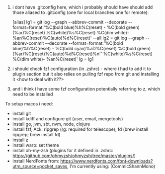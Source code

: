 1. i dont have .gitconfig here, which i probably should have
should add those aliased to .gitconfig (one for local branches one for remote):

	[alias]
	 lg1 = git log --graph --abbrev-commit --decorate --format=format:'%C(bold blue)%h%C(reset) - %C(bold green)(%ar)%C(reset) %C(white)%s%C(reset) %C(dim white)- %an%C(reset)%C(auto)%d%C(reset)' --all
	 lg2 = git log --graph --abbrev-commit --decorate --format=format:'%C(bold blue)%h%C(reset) - %C(bold cyan)%aD%C(reset) %C(bold green)(%ar)%C(reset)%C(auto)%d%C(reset)%n''          %C(white)%s%C(reset) %C(dim white)- %an%C(reset)'
	 lg = lg1

2. i should check fzf configuration (in .zshrc) - where i had to add it to plugin section
 but it also relies on pulling fzf repo from git and installing it <how to deal with it??>
3. and i think i have some fzf configuration potentially  referring to z, which need to be installed


To setup macos i need:
- install git
- install kdiff and configure git (user, email, mergetools)
- install go, jvm, sbt, nvm, node, clojure
- install fzf, Ack, ripgrep (rg: required for telescope), fd (brew install ripgrep; brew install fd)
- install z
- install warp: set theme
- install oh-my-zsh (plugins for it defined in .zshrc: https://github.com/ohmyzsh/ohmyzsh/tree/master/plugins/)
- install NerdFonts from: https://www.nerdfonts.com/font-downloads?utm_source=pocket_saves, I'm currently using: (CommicShannMono)

